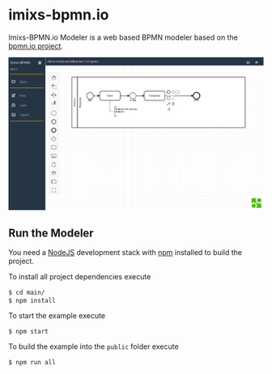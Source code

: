# imixs-bpmn.io

Imixs-BPMN.io Modeler is a web based BPMN modeler based on the [bpmn.io project](https://github.com/bpmn-io/bpmn-js). 

<img src="imixs-bpmn-io.png" />


## Run the Modeler

You need a [NodeJS](http://nodejs.org) development stack with [npm](https://npmjs.org) installed to build the project.

To install all project dependencies execute

	$ cd main/
	$ npm install

To start the example execute

	$ npm start

To build the example into the `public` folder execute

	$ npm run all

	
	